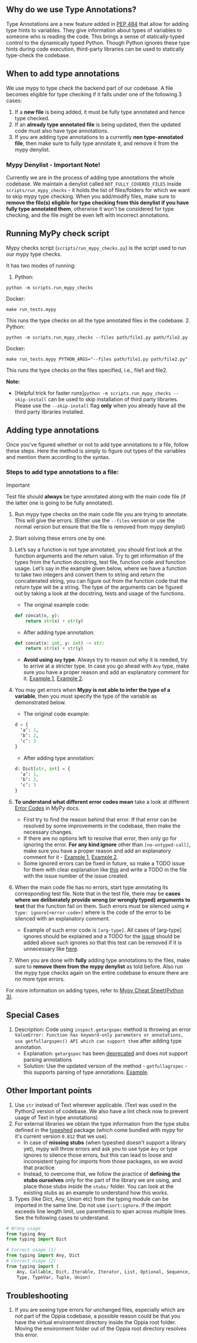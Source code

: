 ## Why do we use Type Annotations?

Type Annotations are a new feature added in [PEP 484](https://www.python.org/dev/peps/pep-0484/) that allow for adding type hints to variables. They give information about types of variables to someone who is reading the code. This brings a sense of statically-typed control to the dynamically typed Python. Though Python ignores these type hints during code execution, third-party libraries can be used to statically type-check the codebase.


## When to add type annotations
We use mypy to type check the backend part of our codebase. A file becomes eligible for type checking if it falls under one of the following 3 cases:
1. If a **new file** is being added, it must be fully type annotated and hence type checked.
2. If an **already type annotated file** is being updated, then the updated code must also have type annotations.
3. If you are adding type annotations to a currently **non type-annotated file**, then make sure to fully type annotate it, and remove it from the mypy denylist.

### Mypy Denylist - Important Note!
Currently we are in the process of adding type annotations the whole codebase. We maintain a denylist called `NOT_FULLY_COVERED_FILES` inside `scripts/run_mypy_checks` - it holds the list of files/folders for which we want to skip mypy type checking. When you add/modify files, make sure to **remove the file(s) eligible for type checking from this denylist if you have fully type annotated them**, otherwise it won't be considered for type checking, and the file might be even left with incorrect annotations.

## Running MyPy check script

Mypy checks script (`scripts/run_mypy_checks.py`) is the script used to run our mypy type checks.

It has two modes of running:

1. Python:
```
python -m scripts.run_mypy_checks
```

   Docker:
```
make run_tests.mypy
```

  This runs the type checks on all the type annotated files in the codebase.
2. Python:
```
python -m scripts.run_mypy_checks --files path/file1.py path/file2.py
```

   Docker:
```
make run_tests.mypy PYTHON_ARGS="--files path/file1.py path/file2.py"
```
  This runs the type checks on the files specified, i.e., file1 and file2.

**Note:**
- [Helpful trick for faster runs]`python -m scripts.run_mypy_checks --skip-install` can be used to skip installation of third party libraries. Please use the `--skip-install` flag **only** when you already have all the third party libraries installed.


## Adding type annotations

Once you've figured whether or not to add type annotations to a file, follow these steps. Here the method is simply to figure out types of the variables and mention them according to the syntax.

### Steps to add type annotations to a file:

> [!IMPORTANT]
> Test file should **always** be type annotated along with the main code file (if the latter one is going to be fully annotated).

1.  Run mypy type checks on the main code file you are trying to annotate. This will give the errors. (Either use the `--files` version or use the normal version but ensure that the file is removed from mypy denylist)
2.  Start solving these errors one by one.
3.  Let’s say a function is not type annotated, you should first look at the function arguments and the return value. Try to get information of the types from the function docstring, test file, function code and function usage. Let’s say in the example given below, where we have a function to take two integers and convert them to string and return the concatenated string, you can figure out from the function code that the return type will be a string. The type of the arguments can be figured out by taking a look at the docstring, tests and usage of the functions.

    - The original example code:
     ```python
     def concat(x, y):
         return str(x) + str(y)
     ```
    - After adding type annotation:
     ```python
     def concat(x: int, y: int) -> str:
         return str(x) + str(y)
     ```
    - **Avoid using `Any` type**. Always try to reason out why it is needed, try to arrive at a stricter type. In case you go ahead with `Any` type, make sure you have a proper reason and add an explanatory comment for it. [Example 1](https://github.com/oppia/oppia/blob/b0c6ffb917663fb6482022d0f607377f7e1ee3d0/constants.py#L31-L33), [Example 2](https://github.com/oppia/oppia/blob/develop/core/controllers/access_validators.py#L40-L42).

4.  You may get errors when **Mypy is not able to infer the type of a variable**, then you must specify the type of the variable as demonstrated below.

    - The original code example:
     ```python
     d = {
       ‘a’: 1,
       ‘b’: 2,
       ‘c’: 3
     }
     ```
    - After adding type annotation:
     ```python
     d: Dict[str, int] = {
       ‘a’: 1,
       ‘b’: 2,
       ‘c’: 3
     }
     ```

5.  **To understand what different error codes mean** take a look at different [Error Codes](https://mypy.readthedocs.io/en/latest/error_code_list.html) in MyPy docs.

    - First try to find the reason behind that error. If that error can be resolved by some improvements in the codebase, then make the necessary changes.
    - If there are no options left to resolve that error, then only go for ignoring the error. **For any kind ignore** other than `[no-untyped-call]`, make sure you have a proper reason and add an explanatory comment for it - [Example 1](https://github.com/oppia/oppia/blob/b0c6ffb917663fb6482022d0f607377f7e1ee3d0/core/platform/cache/redis_cache_services.py#L61), [Example 2](https://github.com/oppia/oppia/blob/b0c6ffb917663fb6482022d0f607377f7e1ee3d0/core/controllers/oppia_root.py#L31-L33).
    - Some ignored errors can be fixed in future, so make a TODO issue for them with clear explanation like [this](https://github.com/oppia/oppia/issues/13059) and write a TODO in the file with the issue number of the issue created.


6.  When the main code file has no errors, start type annotating its corresponding test file. Note that in the test file, there may be **cases where we deliberately provide wrong (or wrongly typed) arguments to test** that the function fail on them. Such errors must be silenced using `# type: ignore[<error-code>]` where <error-code> is the code of the error to be silenced with an explanatory comment.
    - Example of such error code is `[arg-type]`. All cases of [arg-type] ignores should be explained and a TODO for the [issue](https://github.com/oppia/oppia/issues/13528) should be added above such ignores so that this test can be removed if it is unnecessary like [here](https://github.com/oppia/oppia/blob/f7a5746a80730753b32b555306f20c55d4023822/core/storage/email/gae_models_test.py#L164-L166).

7.  When you are done with **fully** adding type annotations to the files, make sure to **remove them from the mypy denylist** as told before. Also run the mypy type checks again on the entire codebase to ensure there are no more type errors.

For more information on adding types, refer to [Mypy Cheat Sheet(Python 3)](https://mypy.readthedocs.io/en/stable/cheat_sheet_py3.html).

## Special Cases
1. Description: Code using `inspect.getargspec` method is throwing an error `ValueError: Function has keyword-only parameters or annotations, use getfullargspec() API which can support them` after adding type annotation.
    - Explanation: `getargspec` has been [deprecated](https://docs.python.org/3/library/inspect.html#inspect.getargspec) and does not support parsing annotations
    - Solution: Use the updated version of the method - `getfullagrspec` - this supports parsing of type annotations. [Example](https://github.com/oppia/oppia/blob/b0c6ffb917663fb6482022d0f607377f7e1ee3d0/schema_utils_test.py#L280).

## Other Important points
1. Use `str` instead of Text wherever applicable. (Text was used in the Python2 version of codebase. We also have a lint check now to prevent usage of Text in type annotations)
2. For external libraries we obtain the type information from the type stubs defined in the [typeshed](https://github.com/python/typeshed) package (which come bundled with mypy for it's current version `0.812` that we use).
    - In case of **missing stubs** (when typeshed doesn't support a library yet), mypy will throw errors and ask you to use type `Any` or type ignores to silence those errors, but this can lead to loose and inconsistent typing for imports from those packages, so we avoid that practice.
    - Instead, to overcome that, we follow the practice of **defining the stubs ourselves** only for the part of the library we are using, and place those stubs inside the `stubs/` folder. You can look at the existing stubs as an example to understand how this works.
3. Types (like Dict, Any, Union etc) from the typing module can be imported in the same line. Do not use `isort:ignore`. If the import exceeds line length limit, use parenthesis to span across multiple lines. See the following cases to understand.
```python
# Wrong usage
from typing Any
from typing import Dict

# Correct usage (1)
from typing import Any, Dict
# Correct Usage (2)
from typing import (
    Any, Callable, Dict, Iterable, Iterator, List, Optional, Sequence,
    Type, TypeVar, Tuple, Union)

```

## Troubleshooting
1. If you are seeing type errors for unchanged files, especially which are not part of the Oppia codebase, a possible reason could be that you have the virtual environment directory inside the Oppia root folder. Moving the environment folder out of the Oppia root directory resolves this error.
